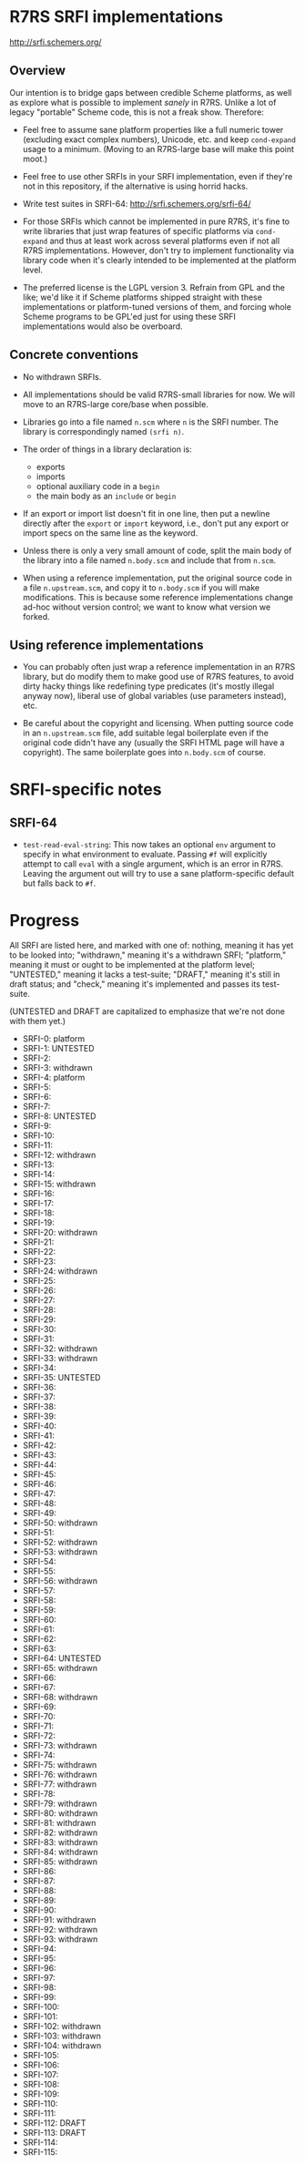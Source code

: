R7RS SRFI implementations
=========================

<http://srfi.schemers.org/>

Overview
--------

Our intention is to bridge gaps between credible Scheme platforms, as
well as explore what is possible to implement *sanely* in R7RS.
Unlike a lot of legacy "portable" Scheme code, this is not a freak
show.  Therefore:

- Feel free to assume sane platform properties like a full numeric
  tower (excluding exact complex numbers), Unicode, etc. and keep
  `cond-expand` usage to a minimum.  (Moving to an R7RS-large base
  will make this point moot.)

- Feel free to use other SRFIs in your SRFI implementation, even if
  they're not in this repository, if the alternative is using horrid
  hacks.

- Write test suites in SRFI-64: <http://srfi.schemers.org/srfi-64/>

- For those SRFIs which cannot be implemented in pure R7RS, it's fine
  to write libraries that just wrap features of specific platforms via
  `cond-expand` and thus at least work across several platforms even
  if not all R7RS implementations.  However, don't try to implement
  functionality via library code when it's clearly intended to be
  implemented at the platform level.

- The preferred license is the LGPL version 3.  Refrain from GPL and
  the like; we'd like it if Scheme platforms shipped straight with
  these implementations or platform-tuned versions of them, and
  forcing whole Scheme programs to be GPL'ed just for using these SRFI
  implementations would also be overboard.

Concrete conventions
--------------------

- No withdrawn SRFIs.

- All implementations should be valid R7RS-small libraries for now.
  We will move to an R7RS-large core/base when possible.

- Libraries go into a file named `n.scm` where `n` is the SRFI number.
  The library is correspondingly named `(srfi n)`.

- The order of things in a library declaration is:

  - exports
  - imports
  - optional auxiliary code in a `begin`
  - the main body as an `include` or `begin`

- If an export or import list doesn't fit in one line, then put a
  newline directly after the `export` or `import` keyword, i.e., don't
  put any export or import specs on the same line as the keyword.

- Unless there is only a very small amount of code, split the main
  body of the library into a file named `n.body.scm` and include that
  from `n.scm`.

- When using a reference implementation, put the original source code
  in a file `n.upstream.scm`, and copy it to `n.body.scm` if you will
  make modifications.  This is because some reference implementations
  change ad-hoc without version control; we want to know what version
  we forked.

Using reference implementations
-------------------------------

- You can probably often just wrap a reference implementation in an
  R7RS library, but do modify them to make good use of R7RS features,
  to avoid dirty hacky things like redefining type predicates (it's
  mostly illegal anyway now), liberal use of global variables (use
  parameters instead), etc.

- Be careful about the copyright and licensing.  When putting source
  code in an `n.upstream.scm` file, add suitable legal boilerplate
  even if the original code didn't have any (usually the SRFI HTML
  page will have a copyright).  The same boilerplate goes into
  `n.body.scm` of course.

SRFI-specific notes
===================

SRFI-64
-------

- `test-read-eval-string`: This now takes an optional `env` argument
  to specify in what environment to evaluate.  Passing `#f` will
  explicitly attempt to call `eval` with a single argument, which is
  an error in R7RS.  Leaving the argument out will try to use a sane
  platform-specific default but falls back to `#f`.

Progress
========

All SRFI are listed here, and marked with one of: nothing, meaning it
has yet to be looked into; "withdrawn," meaning it's a withdrawn SRFI;
"platform," meaning it must or ought to be implemented at the platform
level; "UNTESTED," meaning it lacks a test-suite; "DRAFT," meaning
it's still in draft status; and "check," meaning it's implemented and
passes its test-suite.

(UNTESTED and DRAFT are capitalized to emphasize that we're not done
with them yet.)

- SRFI-0: platform
- SRFI-1: UNTESTED
- SRFI-2:
- SRFI-3: withdrawn
- SRFI-4: platform
- SRFI-5:
- SRFI-6:
- SRFI-7:
- SRFI-8: UNTESTED
- SRFI-9:
- SRFI-10:
- SRFI-11:
- SRFI-12: withdrawn
- SRFI-13:
- SRFI-14:
- SRFI-15: withdrawn
- SRFI-16:
- SRFI-17:
- SRFI-18:
- SRFI-19:
- SRFI-20: withdrawn
- SRFI-21:
- SRFI-22:
- SRFI-23:
- SRFI-24: withdrawn
- SRFI-25:
- SRFI-26:
- SRFI-27:
- SRFI-28:
- SRFI-29:
- SRFI-30:
- SRFI-31:
- SRFI-32: withdrawn
- SRFI-33: withdrawn
- SRFI-34:
- SRFI-35: UNTESTED
- SRFI-36:
- SRFI-37:
- SRFI-38:
- SRFI-39:
- SRFI-40:
- SRFI-41:
- SRFI-42:
- SRFI-43:
- SRFI-44:
- SRFI-45:
- SRFI-46:
- SRFI-47:
- SRFI-48:
- SRFI-49:
- SRFI-50: withdrawn
- SRFI-51:
- SRFI-52: withdrawn
- SRFI-53: withdrawn
- SRFI-54:
- SRFI-55:
- SRFI-56: withdrawn
- SRFI-57:
- SRFI-58:
- SRFI-59:
- SRFI-60:
- SRFI-61:
- SRFI-62:
- SRFI-63:
- SRFI-64: UNTESTED
- SRFI-65: withdrawn
- SRFI-66:
- SRFI-67:
- SRFI-68: withdrawn
- SRFI-69:
- SRFI-70:
- SRFI-71:
- SRFI-72:
- SRFI-73: withdrawn
- SRFI-74:
- SRFI-75: withdrawn
- SRFI-76: withdrawn
- SRFI-77: withdrawn
- SRFI-78:
- SRFI-79: withdrawn
- SRFI-80: withdrawn
- SRFI-81: withdrawn
- SRFI-82: withdrawn
- SRFI-83: withdrawn
- SRFI-84: withdrawn
- SRFI-85: withdrawn
- SRFI-86:
- SRFI-87:
- SRFI-88:
- SRFI-89:
- SRFI-90:
- SRFI-91: withdrawn
- SRFI-92: withdrawn
- SRFI-93: withdrawn
- SRFI-94:
- SRFI-95:
- SRFI-96:
- SRFI-97:
- SRFI-98:
- SRFI-99:
- SRFI-100:
- SRFI-101:
- SRFI-102: withdrawn
- SRFI-103: withdrawn
- SRFI-104: withdrawn
- SRFI-105:
- SRFI-106:
- SRFI-107:
- SRFI-108:
- SRFI-109:
- SRFI-110:
- SRFI-111:
- SRFI-112: DRAFT
- SRFI-113: DRAFT
- SRFI-114:
- SRFI-115:
